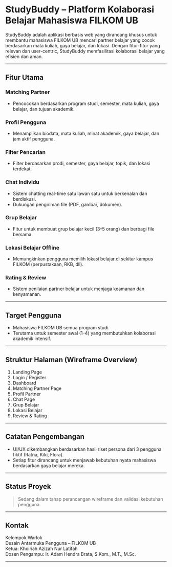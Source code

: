# StudyBuddy – Platform Kolaborasi Belajar Mahasiswa FILKOM UB

StudyBuddy adalah aplikasi berbasis web yang dirancang khusus untuk membantu mahasiswa FILKOM UB mencari partner belajar yang cocok berdasarkan mata kuliah, gaya belajar, dan lokasi. Dengan fitur-fitur yang relevan dan user-centric, StudyBuddy memfasilitasi kolaborasi belajar yang efisien dan aman.

---

## Fitur Utama

###  Matching Partner
- Pencocokan berdasarkan program studi, semester, mata kuliah, gaya belajar, dan tujuan akademik.

###  Profil Pengguna
- Menampilkan biodata, mata kuliah, minat akademik, gaya belajar, dan jam aktif pengguna.

###  Filter Pencarian
- Filter berdasarkan prodi, semester, gaya belajar, topik, dan lokasi terdekat.

###  Chat Individu
- Sistem chatting real-time satu lawan satu untuk berkenalan dan berdiskusi.
- Dukungan pengiriman file (PDF, gambar, dokumen).

###  Grup Belajar
- Fitur untuk membuat grup belajar kecil (3–5 orang) dan berbagi file bersama.

###  Lokasi Belajar Offline
- Memungkinkan pengguna memilih lokasi belajar di sekitar kampus FILKOM (perpustakaan, RKB, dll).

###  Rating & Review
- Sistem penilaian partner belajar untuk menjaga keamanan dan kenyamanan.

---

##  Target Pengguna
- Mahasiswa FILKOM UB semua program studi.
- Terutama untuk semester awal (1–4) yang membutuhkan kolaborasi akademik intensif.

---

##  Struktur Halaman (Wireframe Overview)
1. Landing Page
2. Login / Register
3. Dashboard
4. Matching Partner Page
5. Profil Partner
6. Chat Page
7. Grup Belajar
8. Lokasi Belajar
9. Review & Rating

---



##  Catatan Pengembangan
- UI/UX dikembangkan berdasarkan hasil riset persona dari 3 pengguna fiktif (Ratna, Kiki, Flora).
- Setiap fitur dirancang untuk menjawab kebutuhan nyata mahasiswa berdasarkan gaya belajar mereka.

---

##  Status Proyek
>  Sedang dalam tahap perancangan wireframe dan validasi kebutuhan pengguna.

---

##  Kontak
Kelompok Warlok  
Desain Antarmuka Pengguna – FILKOM UB  
Ketua: Khoiriah Azizah Nur Latifah  
Dosen Pengampu: Ir. Adam Hendra Brata, S.Kom., M.T., M.Sc.

---
